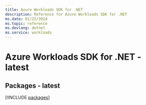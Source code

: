 ```yaml
---
title: Azure Workloads SDK for .NET
description: Reference for Azure Workloads SDK for .NET
ms.date: 01/22/2024
ms.topic: reference
ms.devlang: dotnet
ms.service: workloads
---
```

# Azure Workloads SDK for .NET - latest
## Packages - latest
[!INCLUDE [packages](workloads-index.md)]